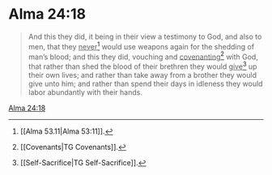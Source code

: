 # Alma 24:18

> And this they did, it being in their view a testimony to God, and also to men, that they <u>never</u>[^a] would use weapons again for the shedding of man’s blood; and this they did, vouching and <u>covenanting</u>[^b] with God, that rather than shed the blood of their brethren they would <u>give</u>[^c] up their own lives; and rather than take away from a brother they would give unto him; and rather than spend their days in idleness they would labor abundantly with their hands.

[Alma 24:18](https://www.churchofjesuschrist.org/study/scriptures/bofm/alma/24?lang=eng&id=p18#p18)


[^a]: [[Alma 53.11|Alma 53:11]].  
[^b]: [[Covenants|TG Covenants]].  
[^c]: [[Self-Sacrifice|TG Self-Sacrifice]].  
